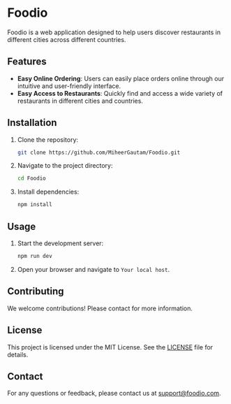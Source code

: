 # Foodio

Foodio is a web application designed to help users discover restaurants in different cities across different countries. 

## Features

- **Easy Online Ordering**: Users can easily place orders online through our intuitive and user-friendly interface.
- **Easy Access to Restaurants**: Quickly find and access a wide variety of restaurants in different cities and countries.

## Installation

1. Clone the repository:
    ```bash
    git clone https://github.com/MiheerGautam/Foodio.git
    ```
2. Navigate to the project directory:
    ```bash
    cd Foodio
    ```
3. Install dependencies:
    ```bash
    npm install
    ```

## Usage

1. Start the development server:
    ```bash
    npm run dev
    ```
2. Open your browser and navigate to `Your local host`.

## Contributing

We welcome contributions! Please contact for more information.

## License

This project is licensed under the MIT License. See the [LICENSE](LICENSE) file for details.

## Contact

For any questions or feedback, please contact us at support@foodio.com.
